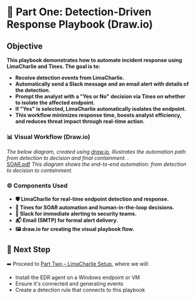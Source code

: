 # 🧩 Part One: Detection-Driven Response Playbook (Draw.io)

## Objective

**This playbook demonstrates how to automate incident response using LimaCharlie and Tines. The goal is to:**
- **Receive detection events from LimaCharlie.**  
- **Automatically send a Slack message and an email alert with details of the detection.**  
- **Prompt the analyst with a "Yes or No" decision via Tines on whether to isolate the affected endpoint.**  
- **If "Yes" is selected, LimaCharlie automatically isolates the endpoint.**  
- **This workflow minimizes response time, boosts analyst efficiency, and reduces threat impact through real-time action.**


### 📊 Visual Workflow (Draw.io)
*_The below diagram, created using [draw.io](https://draw.io), illustrates the automation path from detection to decision and final containment._
.*  
[SOAR.pdf](https://github.com/user-attachments/files/20874396/SOAR.pdf)
 *This diagram shows the end-to-end automation: from detection to decision to containment.*   

 ### ⚙️ Components Used
 
- **🛡 LimaCharlie for real-time endpoint detection and response.**  
- **🤖 Tines for SOAR automation and human-in-the-loop decisions.**  
- **💬 Slack for immediate alerting to security teams.**  
- **📬 Email (SMTP) for formal alert delivery.**  
- **🖼 draw.io for creating the visual playbook flow.**  

## 🔗 Next Step

➡️ Proceed to [Part Two – LimaCharlie Setup](./part-two-edr-setup.md), where we will:
- Install the EDR agent on a Windows endpoint or VM
- Ensure it's connected and generating events
- Create a detection rule that connects to this playbook
